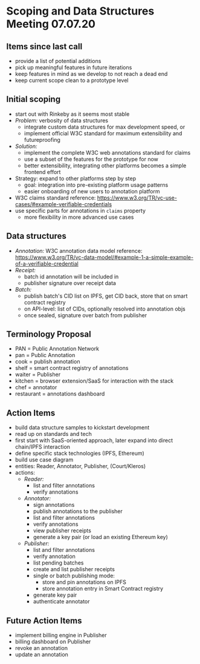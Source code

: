 Scoping and Data Structures Meeting 07.07.20
============================================


Items since last call
---------------------

- provide a list of potential additions
- pick up meaningful features in future iterations
- keep features in mind as we develop to not reach a dead end
- keep current scope clean to a prototype level


Initial scoping
---------------

- start out with Rinkeby as it seems most stable
- *Problem:* verbosity of data structures
    - integrate custom data structures for max development speed, or
    - implement official W3C standard for maximum extensibility and futureproofing
- *Solution:*
    - implement the complete W3C web annotations standard for claims
    - use a subset of the features for the prototype for now
    - better extensibility, integrating other platforms becomes a simple frontend effort
- Strategy: expand to other platforms step by step
    - goal: integration into pre-existing platform usage patterns
    - easier onboarding of new users to annotation platform
- W3C claims standard reference: https://www.w3.org/TR/vc-use-cases/#example-verifiable-credentials
- use specific parts for annotations in `claims` property
    - more flexibility in more advanced use cases


Data structures
---------------

- *Annotation:* W3C annotation data model reference: https://www.w3.org/TR/vc-data-model/#example-1-a-simple-example-of-a-verifiable-credential
- *Receipt:*
    - batch id annotation will be included in
    - publisher signature over receipt data
- *Batch:*
    - publish batch's CID list on IPFS, get CID back, store that on smart contract registry
    - on API-level: list of CIDs, optionally resolved into annotation objs
    - once sealed, signature over batch from publisher


Terminology Proposal
--------------------

- PAN = Public Annotation Network
- pan = Public Annotation
- cook = publish annotation
- shelf = smart contract registry of annotations
- waiter = Publisher
- kitchen = browser extension/SaaS for interaction with the stack
- chef = annotator
- restaurant = annotations dashboard


Action Items
------------

- build data structure samples to kickstart development
- read up on standards and tech
- first start with SaaS-oriented approach, later expand into direct chain/IPFS interaction
- define specific stack technologies (IPFS, Ethereum)
- build use case diagram
- entities: Reader, Annotator, Publisher, (Court/Kleros)
- actions:
    - *Reader:*
        - list and filter annotations
        - verify annotations
    - *Annotator:*
        - sign annotations
        - publish annotations to the publisher
        - list and filter annotations
        - verify annotations
        - view publisher receipts
        - generate a key pair (or load an existing Ethereum key)
    - *Publisher:*
        - list and filter annotations
        - verify annotation
        - list pending batches
        - create and list publisher receipts
        - single or batch publishing mode:
            - store and pin annotations on IPFS
            - store annotation entry in Smart Contract registry
        - generate key pair
        - authenticate annotator


Future Action Items
-------------------

- implement billing engine in Publisher
- billing dashboard on Publisher
- revoke an annotation
- update an annotation

